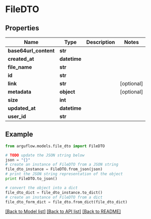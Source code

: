 # FileDTO


## Properties

Name | Type | Description | Notes
------------ | ------------- | ------------- | -------------
**base64url_content** | **str** |  | 
**created_at** | **datetime** |  | 
**file_name** | **str** |  | 
**id** | **str** |  | 
**link** | **str** |  | [optional] 
**metadata** | **object** |  | [optional] 
**size** | **int** |  | 
**updated_at** | **datetime** |  | 
**user_id** | **str** |  | 

## Example

```python
from arguflow.models.file_dto import FileDTO

# TODO update the JSON string below
json = "{}"
# create an instance of FileDTO from a JSON string
file_dto_instance = FileDTO.from_json(json)
# print the JSON string representation of the object
print FileDTO.to_json()

# convert the object into a dict
file_dto_dict = file_dto_instance.to_dict()
# create an instance of FileDTO from a dict
file_dto_form_dict = file_dto.from_dict(file_dto_dict)
```
[[Back to Model list]](../README.md#documentation-for-models) [[Back to API list]](../README.md#documentation-for-api-endpoints) [[Back to README]](../README.md)



